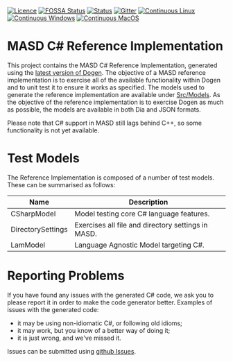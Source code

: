 [![Licence](https://img.shields.io/badge/license-GPL_3-green.svg?dummy)](https://raw.githubusercontent.com/MASD-Project/csharp_ref_impl/master/LICENCE)
[![FOSSA Status](https://app.fossa.io/api/projects/git%2Bgithub.com%2FMASD-Project%2Fcsharp_ref_impl.svg?type=shield)](https://app.fossa.io/projects/git%2Bgithub.com%2FMASD-Project%2Fcsharp_ref_impl?ref=badge_shield)
[![Status](https://img.shields.io/badge/status-active-brightgreen.svg?style=flat)](https://github.com/MASD-Project/csharp_ref_impl/pulse/monthly)
[![Gitter](https://img.shields.io/gitter/room/nwjs/nw.js.svg)](https://gitter.im/MASD-Project/Lobby)
[![Continuous Linux](https://github.com/MASD-Project/csharp_ref_impl/actions/workflows/continuous-linux.yml/badge.svg)](https://github.com/MASD-Project/csharp_ref_impl/actions/workflows/continuous-linux.yml)
[![Continuous Windows](https://github.com/MASD-Project/csharp_ref_impl/actions/workflows/continuous-windows.yml/badge.svg)](https://github.com/MASD-Project/csharp_ref_impl/actions/workflows/continuous-windows.yml)
[![Continuous MacOS](https://github.com/MASD-Project/csharp_ref_impl/actions/workflows/continuous-windows.yml/badge.svg)](https://github.com/MASD-Project/csharp_ref_impl/actions/workflows/continuous-macos.yml)

# MASD C# Reference Implementation

This project contains the MASD C# Reference Implementation, generated
using the [latest version of
Dogen](https://github.com/MASD-Project/dogen/releases). The objective
of a MASD reference implementation is to exercise all of the available
functionality within Dogen and to unit test it to ensure it works as
specified. The models used to generate the reference implementation
are available under
[Src/Models](https://github.com/MASD-Project/csharp_ref_impl/tree/master/Src/Models). As
the objective of the reference implementation is to exercise Dogen as
much as possible, the models are available in both Dia and JSON
formats.

Please note that C# support in MASD still lags behind C++, so some
functionality is not yet available.

# Test Models

The Reference Implementation is composed of a number of test
models. These can be summarised as follows:

| Name              | Description                                        |
|-------------------|----------------------------------------------------|
| CSharpModel       | Model testing core C# language features.           |
| DirectorySettings | Exercises all file and directory settings in MASD. |
| LamModel          | Language Agnostic Model targeting C#.              |

# Reporting Problems

If you have found any issues with the generated C# code, we ask you to
please report it in order to make the code generator better. Examples
of issues with the generated code:

- it may be using non-idiomatic C#, or following old idioms;
- it may work, but you know of a better way of doing it;
- it is just wrong, and we've missed it.

Issues can be submitted using [github
Issues](https://github.com/MASD-Project/csharp_ref_impl/issues).
